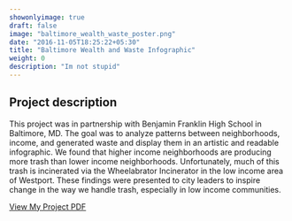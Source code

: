 ```yaml
---
showonlyimage: true
draft: false
image: "baltimore_wealth_waste_poster.png"
date: "2016-11-05T18:25:22+05:30"
title: "Baltimore Wealth and Waste Infographic"
weight: 0
description: "Im not stupid"
---
```

## Project description

This project was in partnership with Benjamin Franklin High School in Baltimore, MD. The goal was to analyze patterns between neighborhoods, income, and generated waste and display them in an artistic and readable infographic. We found that higher income neighborhoods are producing more trash than lower income neighborhoods. Unfortunately, much of this trash is incinerated via the Wheelabrator Incinerator in the low income area of Westport. These findings were presented to city leaders to inspire change in the way we handle trash, especially in low income communities.

[View My Project PDF](/pdf/baltimore.pdf)